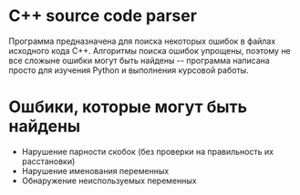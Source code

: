 # C++ source code parser
Программа предназначена для поиска некоторых ошибок в файлах исходного кода С++.
Алгоритмы поиска ошибок упрощены, поэтому не все сложыне ошибки могут быть найдены -- программа написана просто для изучения Python и выполнения курсовой работы.

# Ошбики, которые могут быть найдены
- Нарушение парности скобок (без проверки на правильность их расстановки)
- Нарушение именования переменных
- Обнаружение неиспользуемых переменных